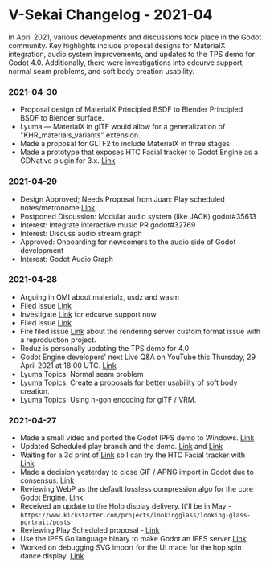 # V-Sekai Changelog - 2021-04

In April 2021, various developments and discussions took place in the Godot community. Key highlights include proposal designs for MaterialX integration, audio system improvements, and updates to the TPS demo for Godot 4.0. Additionally, there were investigations into edcurve support, normal seam problems, and soft body creation usability.

### 2021-04-30

- Proposal design of MaterialX Principled BSDF to Blender Principled BSDF to Blender surface.
- Lyuma — MaterialX in glTF would allow for a generalization of "KHR_materials_variants" extension.
- Made a proposal for GLTF2 to include MaterialX in three stages.
- Made a prototype that exposes HTC Facial tracker to Godot Engine as a GDNative plugin for 3.x. [Link](https://github.com/V-Sekai/godot-vive-pro-eye)

### 2021-04-29

- Design Approved; Needs Proposal from Juan: Play scheduled notes/metronome [Link](https://gist.github.com/fire/b9ed7853e7be24ab1d5355ef01f46bf1)
- Postponed Discussion: Modular audio system (like JACK) godot#35613
- Interest: Integrate interactive music PR godot#32769
- Interest: Discuss audio stream graph
- Approved: Onboarding for newcomers to the audio side of Godot development
- Interest: Godot Audio Graph

### 2021-04-28

- Arguing in OMI about materialx, usdz and wasm
- Filed issue [Link](https://github.com/godotengine/godot/issues/48265)
- Investigate [Link](https://github.com/mit-plv/fiat-crypto) for edcurve support now
- Filed issue [Link](https://github.com/godotengine/godot/issues/48257)
- Fire filed issue [Link](https://github.com/godotengine/godot/issues/48255) about the rendering server custom format issue with a reproduction project.
- Reduz is personally updating the TPS demo for 4.0
- Godot Engine developers' next Live Q&A on YouTube this Thursday, 29 April 2021 at 18:00 UTC. [Link](https://cdn.discordapp.com/attachments/836651615532482611/836778183448854579/unknown.png)
- Lyuma Topics: Normal seam problem
- Lyuma Topics: Create a proposals for better usability of soft body creation.
- Lyuma Topics: Using n-gon encoding for glTF / VRM.

### 2021-04-27

- Made a small video and ported the Godot IPFS demo to Windows. [Link](https://github.com/fire/godot-ipfs/releases/tag/v0.0.1)
- Updated Scheduled play branch and the demo. [Link](https://github.com/fire/godot/tree/play-scheduled) and [Link](https://github.com/fire/godot-schedule-play-demo)
- Waiting for a 3d print of [Link](https://www.reddit.com/r/ValveIndex/comments/mdw5i6/test_subjects_needed_for_vive_facial_tracker/) so I can try the HTC Facial tracker with [Link](https://github.com/FAU-Inf2/godot-vive-pro-eye).
- Made a decision yesterday to close GIF / APNG import in Godot due to consensus. [Link](https://github.com/godotengine/godot-proposals/issues/1433)
- Reviewing WebP as the default lossless compression algo for the core Godot Engine. [Link](https://github.com/godotengine/godot/pull/47835)
- Received an update to the Holo display delivery. It'll be in May - `https://www.kickstarter.com/projects/lookingglass/looking-glass-portrait/posts`
- Reviewing Play Scheduled proposal - [Link](https://gist.github.com/fire/b9ed7853e7be24ab1d5355ef01f46bf1)
- Use the IPFS Go language binary to make Godot an IPFS server [Link](https://github.com/fire/godot-ipfs)
- Worked on debugging SVG import for the UI made for the hop spin dance display. [Link](https://github.com/godotengine/godot/issues/48243)
